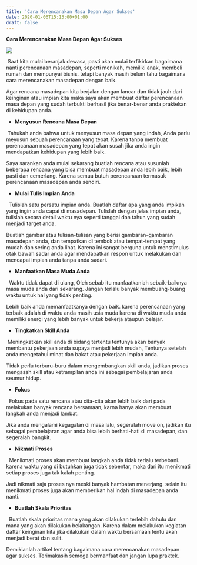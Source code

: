 ```yaml
---
title: 'Cara Merencanakan Masa Depan Agar Sukses'
date: 2020-01-06T15:13:00+01:00
draft: false
---
```


**Cara Merencanakan Masa Depan Agar Sukses**  
  

[![](https://1.bp.blogspot.com/-k255NEI_gT4/XhM_8Wf9HcI/AAAAAAAAAAY/riaVC79rTiY2k6lA23cRbrQrBoS2BOniwCNcBGAsYHQ/s320/businessman-climb-success-ladder-open-door-top_8140-315.jpg)](https://1.bp.blogspot.com/-k255NEI_gT4/XhM_8Wf9HcI/AAAAAAAAAAY/riaVC79rTiY2k6lA23cRbrQrBoS2BOniwCNcBGAsYHQ/s1600/businessman-climb-success-ladder-open-door-top_8140-315.jpg)

  
  
 Saat kita mulai beranjak dewasa, pasti akan mulai terfikirkan bagaimana nanti perencanaan masadepan, seperti menikah, memiliki anak, membeli rumah dan mempunyai bisnis. tetapi banyak masih belum tahu bagaimana cara merencanakan masadepan dengan baik.  
  
Agar rencana masadepan kita berjalan dengan lancar dan tidak jauh dari keinginan atau impian kita maka saya akan membuat daftar perencanaan masa depan yang sudah terbukti berhasil jika benar-benar anda praktekan di kehidupan anda.  
  
  
  
*   **Menyusun Rencana Masa Depan**
  
  
 Tahukah anda bahwa untuk menyusun masa depan yang indah, Anda perlu meyusun sebuah perencanaan yang tepat. Karena tanpa membuat perencanaan masadepan yang tepat akan susah jika anda ingin mendapatkan kehidupan yang lebih baik.  
  
Saya sarankan anda mulai sekarang buatlah rencana atau susunlah beberapa rencana yang bisa membuat masadepan anda lebih baik, lebih pasti dan cemerlang. Karena semua butuh perencanaan termasuk perencanaan masadepan anda sendiri.  
  
  
*   **Mulai Tulis Impian Anda**
  
  
  Tulislah satu persatu impian anda. Buatlah daftar apa yang anda impikan yang ingin anda capai di masadepan. Tulislah dengan jelas impian anda, tulislah secara detail waktu nya seperti tanggal dan tahun yang sudah menjadi target anda.  
  
Buatlah gambar atau tulisan-tulisan yang berisi gambaran-gambaran masadepan anda, dan tempatkan di tembok atau tempat-tempat yang mudah dan sering anda lihat. Karena ini sangat berguna untuk menstimulus otak bawah sadar anda agar mendapatkan respon untuk melakukan dan mencapai impian anda tanpa anda sadari.  
  
  
*   **Manfaatkan Masa Muda Anda**
  
  
  Waktu tidak dapat di ulang, Oleh sebab itu manfaatkanlah sebaik-baiknya masa muda anda dari sekarang. Jangan terlalu banyak membuang-buang waktu untuk hal yang tidak penting.  
  
Lebih baik anda memanfaatkanya dengan baik. karena perencanaan yang terbaik adalah di waktu anda masih usia muda karena di waktu muda anda memiliki energi yang lebih banyak untuk bekerja ataupun belajar.  
  
  
*   **Tingkatkan Skill Anda**
  
  
 Meningkatkan skill anda di bidang tertentu tentunya akan banyak membantu pekerjaan anda supaya menjadi lebih mudah, Tentunya setelah anda mengetahui minat dan bakat atau pekerjaan impian anda.  
  
Tidak perlu terburu-buru dalam mengembangkan skill anda, jadikan proses mengasah skill atau ketrampilan anda ini sebagai pembelajaran anda seumur hidup.  
  
  
*   **Fokus**
  
  
  Fokus pada satu rencana atau cita-cita akan lebih baik dari pada melakukan banyak rencana bersamaan, karna hanya akan membuat langkah anda menjadi lambat.  
  
Jika anda mengalami kegagalan di masa lalu, segeralah move on, jadikan itu sebagai pembelajaran agar anda bisa lebih berhati-hati di masadepan, dan segeralah bangkit.  
  
  
*   **Nikmati Proses**
  
  
  Menikmati proses akan membuat langkah anda tidak terlalu terbebani. karena waktu yang di butuhkan juga tidak sebentar, maka dari itu menikmati setiap proses juga tak kalah penting.  
  
Jadi nikmati saja proses nya meski banyak hambatan menerjang. selain itu menikmati proses juga akan memberikan hal indah di masadepan anda nanti.  
  
  
*   **Buatlah Skala Prioritas**
  
  
  Buatlah skala prioritas mana yang akan dilakukan terlebih dahulu dan mana yang akan dilakukan belakangan. Karena dalam melakukan kegiatan daftar keinginan kita jika dilakukan dalam waktu bersamaan tentu akan menjadi berat dan sulit.  
  
Demikianlah artikel tentang bagaimana cara merencanakan masadepan agar sukses. Terimakasih semoga bermanfaat dan jangan lupa praktek.